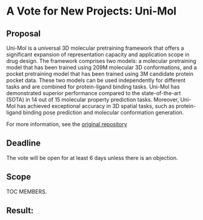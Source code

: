 # A Vote for New Projects:  Uni-Mol

## Proposal

Uni-Mol is a universal 3D molecular pretraining framework that offers a significant expansion of representation capacity and application scope in drug design. The framework comprises two models: a molecular pretraining model that has been trained using 209M molecular 3D conformations, and a pocket pretraining model that has been trained using 3M candidate protein pocket data. These two models can be used independently for different tasks and are combined for protein-ligand binding tasks. Uni-Mol has demonstrated superior performance compared to the state-of-the-art (SOTA) in 14 out of 15 molecular property prediction tasks. Moreover, Uni-Mol has achieved exceptional accuracy in 3D spatial tasks, such as protein-ligand binding pose prediction and molecular conformation generation.

For more information, see the [original repository](https://github.com/zdcao121/CrystalFormer](https://github.com/dptech-corp/Uni-Mol))

## Deadline

The vote will be open for at least 6 days unless there is an objection.

## Scope

TOC MEMBERS.

## Result:

